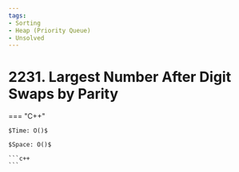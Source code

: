 ```yaml
---
tags:
- Sorting
- Heap (Priority Queue)
- Unsolved
---
```



# 2231. Largest Number After Digit Swaps by Parity

=== "C++"

    $Time: O()$

    $Space: O()$

    ```c++
    ```